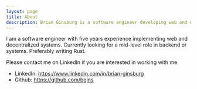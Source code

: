 ```yaml
---
layout: page
title: About
description: Brian Ginsburg is a software engineer developing web and decentralized systems
---
```


I am a software engineer with five years experience implementing web and decentralized systems. Currently looking for a mid-level role in backend or systems. Preferably writing Rust.

Please contact me on LinkedIn if you are interested in working with me.

- LinkedIn: https://www.linkedin.com/in/brian-ginsburg
- Github: https://github.com/bgins
